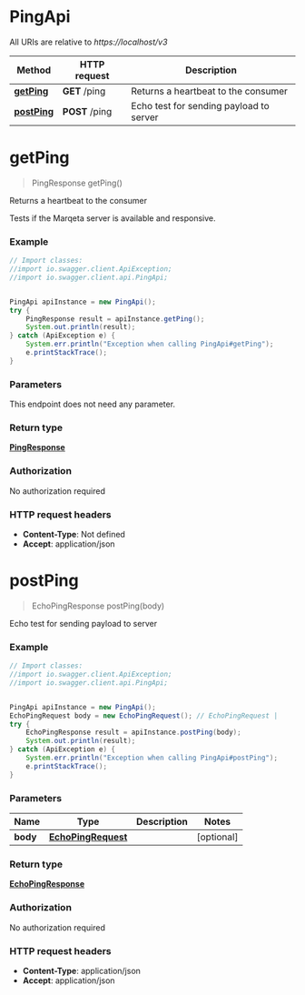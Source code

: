# PingApi

All URIs are relative to *https://localhost/v3*

Method | HTTP request | Description
------------- | ------------- | -------------
[**getPing**](PingApi.md#getPing) | **GET** /ping | Returns a heartbeat to the consumer
[**postPing**](PingApi.md#postPing) | **POST** /ping | Echo test for sending payload to server


<a name="getPing"></a>
# **getPing**
> PingResponse getPing()

Returns a heartbeat to the consumer

Tests if the Marqeta server is available and responsive.

### Example
```java
// Import classes:
//import io.swagger.client.ApiException;
//import io.swagger.client.api.PingApi;


PingApi apiInstance = new PingApi();
try {
    PingResponse result = apiInstance.getPing();
    System.out.println(result);
} catch (ApiException e) {
    System.err.println("Exception when calling PingApi#getPing");
    e.printStackTrace();
}
```

### Parameters
This endpoint does not need any parameter.

### Return type

[**PingResponse**](PingResponse.md)

### Authorization

No authorization required

### HTTP request headers

 - **Content-Type**: Not defined
 - **Accept**: application/json

<a name="postPing"></a>
# **postPing**
> EchoPingResponse postPing(body)

Echo test for sending payload to server



### Example
```java
// Import classes:
//import io.swagger.client.ApiException;
//import io.swagger.client.api.PingApi;


PingApi apiInstance = new PingApi();
EchoPingRequest body = new EchoPingRequest(); // EchoPingRequest | 
try {
    EchoPingResponse result = apiInstance.postPing(body);
    System.out.println(result);
} catch (ApiException e) {
    System.err.println("Exception when calling PingApi#postPing");
    e.printStackTrace();
}
```

### Parameters

Name | Type | Description  | Notes
------------- | ------------- | ------------- | -------------
 **body** | [**EchoPingRequest**](EchoPingRequest.md)|  | [optional]

### Return type

[**EchoPingResponse**](EchoPingResponse.md)

### Authorization

No authorization required

### HTTP request headers

 - **Content-Type**: application/json
 - **Accept**: application/json

